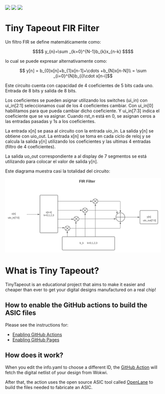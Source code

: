 ![](../../workflows/gds/badge.svg) ![](../../workflows/docs/badge.svg) ![](../../workflows/test/badge.svg)


# Tiny Tapeout FIR Filter

Un filtro FIR se define matemáticamente como:
```math
$$ y_{n}=\sum _{k=0}^{N-1}b_{k}x_{n-k} $$
```
lo cual se puede expresar alternativamente como:

```math
 y[n]  = b_{0}x[n]+b_{1}x[n-1]+\cdots +b_{N}x[n-N]\\
     = \sum _{i=0}^{N}b_{i}\cdot x[n-i]
```
Este circuito cuenta con capacidad de 4 coeficientes de 5 bits cada uno. 
Entrada de 8 bits y salida de 8 bits.

Los coeficientes se pueden asignar utilizando los switches (ui_in) con ui_in[2:1] seleccionamos cual de los 4 coeficientes cambiar. Con ui_in[0] habilitamos para que pueda cambiar dicho coeficiente. Y ui_in[7:3] indica el coeficiente que se va asignar.
Cuando rst_n está en 0, se asignan ceros a las entradas pasadas y 1s a los coeficientes.

La entrada x[n] se pasa al circuito con la entrada uio_in. 
La salida y[n] se obtiene con uio_out.
La entrada x[n] se toma en cada ciclo de reloj y se calcula la salida y[n] utilizando los coeficientes y las ultimas 4 entradas (filtro de 4 coeficientes).

La salida uo_out correspondiente a al display de 7 segmentos se está utilizando para colocar el valor de salida y[n].

Este diagrama muestra casi la totalidad del circuito:

![fir_filter](fir_filter.png)



# What is Tiny Tapeout?

TinyTapeout is an educational project that aims to make it easier and cheaper than ever to get your digital designs manufactured on a real chip!

## How to enable the GitHub actions to build the ASIC files

Please see the instructions for:

- [Enabling GitHub Actions](https://tinytapeout.com/faq/#when-i-commit-my-change-the-gds-action-isnt-running)
- [Enabling GitHub Pages](https://tinytapeout.com/faq/#my-github-action-is-failing-on-the-pages-part)

## How does it work?

When you edit the info.yaml to choose a different ID, the [GitHub Action](.github/workflows/gds.yaml) will fetch the digital netlist of your design from Wokwi.

After that, the action uses the open source ASIC tool called [OpenLane](https://www.zerotoasiccourse.com/terminology/openlane/) to build the files needed to fabricate an ASIC.

